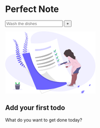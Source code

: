<!DOCTYPE html>
<html lang="en">

<head>
  <meta charset="UTF-8">
  <meta name="viewport" content="width=device-width, initial-scale=1.0">
  <link rel="stylesheet" href="style.css">
  <title>Document</title>
</head>

<body>
  <div class="container">
    <div class="note">
      <h1>Perfect Note</h1>
      <input type="text" name="list-item" id="inputValue" placeholder="Wash the dishes">
      <input type="button" value="+" id="addButton"></input>
      <ul id="list"></ul>
      <div class="empty-state">
        <img src="list.svg" alt="" height=" 200px">
        <h2>Add your first todo</h2>
        <p>What do you want to get done today?</p>
      </div>
    </div>
  </div>

  <script src="script.js"></script>
</body>

</html>
